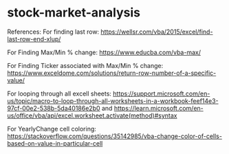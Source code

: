 # stock-market-analysis

References:
For finding last row: https://wellsr.com/vba/2015/excel/find-last-row-end-xlup/

For Finding Max/Min % change: https://www.educba.com/vba-max/

For Finding Ticker associated with Max/Min % change: https://www.exceldome.com/solutions/return-row-number-of-a-specific-value/

For looping through all excell sheets: https://support.microsoft.com/en-us/topic/macro-to-loop-through-all-worksheets-in-a-workbook-feef14e3-97cf-00e2-538b-5da40186e2b0  and  https://learn.microsoft.com/en-us/office/vba/api/excel.worksheet.activate(method)#syntax

For YearlyChange cell coloring: https://stackoverflow.com/questions/35142985/vba-change-color-of-cells-based-on-value-in-particular-cell

